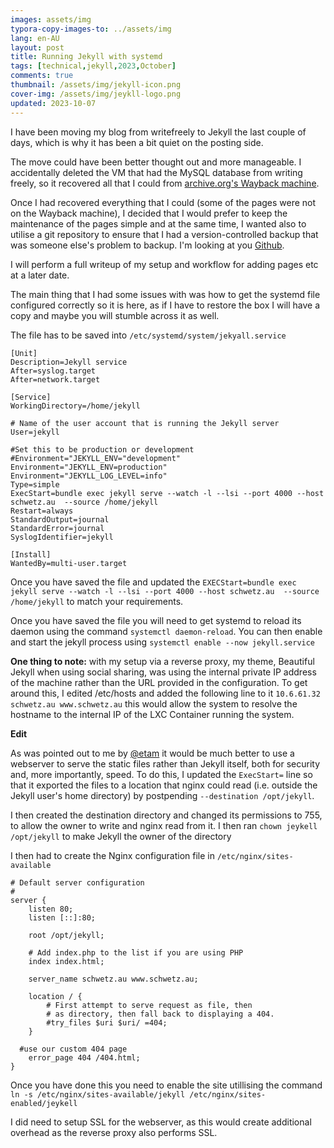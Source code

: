 ```yaml
---
images: assets/img
typora-copy-images-to: ../assets/img
lang: en-AU
layout: post
title: Running Jekyll with systemd
tags: [technical,jekyll,2023,October]
comments: true
thumbnail: /assets/img/jekyll-icon.png
cover-img: /assets/img/jeykll-logo.png
updated: 2023-10-07
---
```


I have been moving my blog from writefreely to Jekyll the last couple of days, which is why it has been a bit quiet on the posting side. 

The move could have been better thought out and more manageable. I accidentally deleted the VM that had the MySQL database from writing freely, so it recovered all that I could from [archive.org's Wayback machine](https://wayback.archive.org).

Once I had recovered everything that I could (some of the pages were not on the Wayback machine), I decided that I would prefer to keep the maintenance of the pages simple and at the same time, I wanted also to utilise a git repository to ensure that I had a version-controlled backup that was someone else's problem to backup. I'm looking at you [Github](https://github.com).

I will perform a full writeup of my setup and workflow for adding pages etc at a later date.

The main thing that I had some issues with was how to get the systemd file configured correctly so it is here, as if I have to restore the box I will have a copy and maybe you will stumble across it as well. 

The file has to be saved into `/etc/systemd/system/jekyall.service`

```
[Unit]
Description=Jekyll service
After=syslog.target
After=network.target

[Service]
WorkingDirectory=/home/jekyll

# Name of the user account that is running the Jekyll server
User=jekyll

#Set this to be production or development 
#Environment="JEKYLL_ENV="development"
Environment="JEKYLL_ENV=production"
Environment="JEKYLL_LOG_LEVEL=info"
Type=simple
ExecStart=bundle exec jekyll serve --watch -l --lsi --port 4000 --host schwetz.au  --source /home/jekyll
Restart=always
StandardOutput=journal
StandardError=journal
SyslogIdentifier=jekyll

[Install]
WantedBy=multi-user.target
```

Once you have saved the file and updated the `EXECStart=bundle exec jekyll serve --watch -l --lsi --port 4000 --host schwetz.au  --source /home/jekyll` to match your requirements. 

Once you have saved the file you will need to get systemd to reload its daemon using the command `systemctl daemon-reload`.  You can then enable and start the jekyll process using `systemctl enable --now jekyll.service`

**One thing to note:** with my setup via a reverse proxy, my theme, Beautiful Jekyll when using social sharing, was using the internal private IP address of the machine rather than the URL provided in the configuration. To get around this, I edited /etc/hosts and added the following line to it `10.6.61.32 	schwetz.au www.schwetz.au` this would allow the system to resolve the hostname to the internal IP of the LXC Container running the system.

**Edit**

As was pointed out to me by [@etam](https://im-in.space/@etam/) it would be much better to use a webserver to serve the static files rather than Jekyll itself, both for security and, more importantly, speed.  To do this, I updated the `ExecStart=` line so that it exported the files to a location that nginx could read (i.e. outside the Jekyll user's home directory) by postpending `--destination /opt/jekyll`.

I then created the destination directory and changed its permissions to 755, to allow the owner to write and nginx read from it. I then ran `chown jeykell /opt/jekyll` to make Jekyll the owner of the directory

I then had to create the Nginx configuration file in `/etc/nginx/sites-available`

```
# Default server configuration
#
server {
	listen 80;
	listen [::]:80;

	root /opt/jekyll;

	# Add index.php to the list if you are using PHP
	index index.html;

	server_name schwetz.au www.schwetz.au;

	location / {
		# First attempt to serve request as file, then
		# as directory, then fall back to displaying a 404.
		#try_files $uri $uri/ =404;
	}
  
  #use our custom 404 page
	error_page 404 /404.html;    
}
```

Once you have done this you need to enable the site utillising the command `ln -s /etc/nginx/sites-available/jekyll /etc/nginx/sites-enabled/jeykell`

I did need to setup SSL for the webserver, as this would create additional overhead as the reverse proxy also performs SSL.